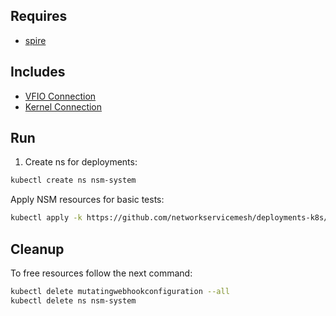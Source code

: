 ## Requires

- [spire](../spire)

## Includes

- [VFIO Connection](../use-cases/Vfio2Noop)
- [Kernel Connection](../use-cases/SriovKernel2Noop)

## Run

1. Create ns for deployments:
```bash
kubectl create ns nsm-system
```

Apply NSM resources for basic tests:
```bash
kubectl apply -k https://github.com/networkservicemesh/deployments-k8s/examples/sriov?ref=84574f022fe40100c280cd42ea0d71622178b7dd
```

## Cleanup

To free resources follow the next command:
```bash
kubectl delete mutatingwebhookconfiguration --all
kubectl delete ns nsm-system
```
